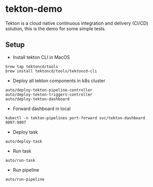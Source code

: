 # tekton-demo
Tekton is a cloud native continuous integration and delivery (CI/CD) solution, this is the demo for some simple tests.

## Setup

- Install tekton CLI in MacOS

```
brew tap tektoncd/tools
brew install tektoncd/tools/tektoncd-cli
```
- Deploy all tekton components in k8s cluster

```
auto/deploy-tekton-pipeline-controller
auto/deploy-tekton-triggers-controller
auto/deploy-tekton-dashboard
```

- Forward dashboard in local

```
kubectl -n tekton-pipelines port-forward svc/tekton-dashboard 9097:9097
```

- Deploy task

```
auto/deploy-task
```

- Run task

```
auto/run-task
```

- Run pipeline

```
auto/run-pipeline
```
